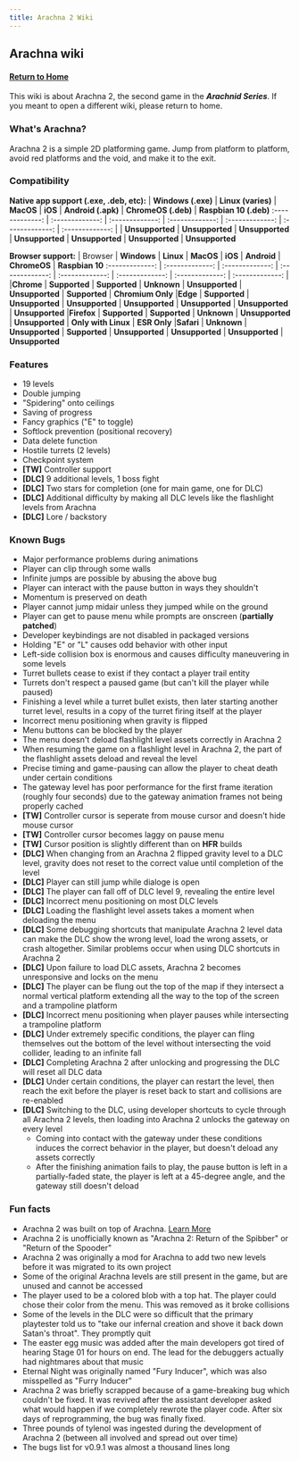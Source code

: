```yaml
---
title: Arachna 2 Wiki
---
```


## Arachna wiki

#### [Return to Home](https://psychon-dev-studios.github.io/software/)

This wiki is about Arachna 2, the second game in the ***Arachnid Series***. If you meant to open a different wiki, please return to home.

### What's Arachna?
Arachna 2 is a simple 2D platforming game. Jump from platform to platform, avoid red platforms and the void, and make it to the exit.

### Compatibility
**Native app support (.exe, .deb, etc):**
| **Windows (.exe)** | **Linux (varies)** | **MacOS** | **iOS** | **Android (.apk)** | **ChromeOS (.deb)** | **Raspbian 10 (.deb)**
:-------------: | :-------------: | :-------------: | :-------------: | :-------------: | :-------------: |  :-------------: | 
| **Unsupported** | **Unsupported** | **Unsupported** | **Unsupported** | **Unsupported**  | **Unsupported** | **Unsupported**

**Browser support:**
| Browser | **Windows** | **Linux** | **MacOS** | **iOS** | **Android** | **ChromeOS** | **Raspbian 10**
:-------------: | :-------------: | :-------------: | :-------------: | :-------------: | :-------------: | :-------------: |  :-------------: | 
|**Chrome** | **Supported** | **Supported** | **Unknown** | **Unsupported** | **Unsupported**  | **Supported** | **Chromium Only**
|**Edge** | **Supported** | **Unsupported** | **Unsupported** | **Unsupported** | **Unsupported**  | **Unsupported** | **Unsupported**
|**Firefox** | **Supported** | **Supported** | **Unknown** | **Unsupported** | **Unsupported**  | **Only with Linux** | **ESR Only**
|**Safari** | **Unknown** | **Unsupported** | **Supported** | **Unsupported** | **Unsupported**  | **Unsupported** | **Unsupported**

### Features
- 19 levels
- Double jumping
- "Spidering" onto ceilings
- Saving of progress
- Fancy graphics ("E" to toggle)
- Softlock prevention (positional recovery)
- Data delete function
- Hostile turrets (2 levels)
- Checkpoint system
- **[TW]** Controller support
- **[DLC]** 9 additional levels, 1 boss fight
- **[DLC]** Two stars for completion (one for main game, one for DLC)
- **[DLC]** Additional difficulty by making all DLC levels like the flashlight levels from Arachna
- **[DLC]** Lore / backstory


### Known Bugs

- Major performance problems during animations
- Player can clip through some walls
- Infinite jumps are possible by abusing the above bug
- Player can interact with the pause button in ways they shouldn't
- Momentum is preserved on death
- Player cannot jump midair unless they jumped while on the ground
- Player can get to pause menu while prompts are onscreen (**partially patched**)
- Developer keybindings are not disabled in packaged versions
- Holding "E" or "L" causes odd behavior with other input
- Left-side collision box is enormous and causes difficulty maneuvering in some levels
- Turret bullets cease to exist if they contact a player trail entity
- Turrets don't respect a paused game (but can't kill the player while paused)
- Finishing a level while a turret bullet exists, then later starting another turret level, results in a copy of the turret firing itself at the player
- Incorrect menu positioning when gravity is flipped
- Menu buttons can be blocked by the player
- The menu doesn't deload flashlight level assets correctly in Arachna 2
- When resuming the game on a flashlight level in Arachna 2, the part of the flashlight assets deload and reveal the level
- Precise timing and game-pausing can allow the player to cheat death under certain conditions
- The gateway level has poor performance for the first frame iteration (roughly four seconds) due to the gateway animation frames not being properly cached
- **[TW]** Controller cursor is seperate from mouse cursor and doesn't hide mouse cursor
- **[TW]** Controller cursor becomes laggy on pause menu
- **[TW]** Cursor position is slightly different than on **HFR** builds
- **[DLC]** When changing from an Arachna 2 flipped gravity level to a DLC level, gravity does not reset to the correct value until completion of the level
- **[DLC]** Player can still jump while dialoge is open
- **[DLC]** The player can fall off of DLC level 9, revealing the entire level
- **[DLC]** Incorrect menu positioning on most DLC levels
- **[DLC]** Loading the flashlight level assets takes a moment when deloading the menu
- **[DLC]** Some debugging shortcuts that manipulate Arachna 2 level data can make the DLC show the wrong level, load the wrong assets, or crash altogether. Similar problems occur when using DLC shortcuts in Arachna 2
- **[DLC]** Upon failure to load DLC assets, Arachna 2 becomes unresponsive and locks on the menu
- **[DLC]** The player can be flung out the top of the map if they intersect a normal vertical platform extending all the way to the top of the screen and a trampoline platform
- **[DLC]** Incorrect menu positioning when player pauses while intersecting a trampoline platform
- **[DLC]** Under extremely specific conditions, the player can fling themselves out the bottom of the level without intersecting the void collider, leading to an infinite fall
- **[DLC]** Completing Arachna 2 after unlocking and progressing the DLC will reset all DLC data
- **[DLC]** Under certain conditions, the player can restart the level, then reach the exit before the player is reset back to start and collisions are re-enabled
- **[DLC]** Switching to the DLC, using developer shortcuts to cycle through all Arachna 2 levels, then loading into Arachna 2 unlocks the gateway on every level
    - Coming into contact with the gateway under these conditions induces the correct behavior in the player, but doesn't deload any assets correctly
    - After the finishing animation fails to play, the pause button is left in a partially-faded state, the player is left at a 45-degree angle, and the gateway still doesn't deload


### Fun facts
- Arachna 2 was built on top of Arachna. [Learn More](https://psychon-dev-studios.github.io/software/blog/a2_on_arachna)
- Arachna 2 is unofficially known as "Arachna 2: Return of the Spibber" or "Return of the Spooder"
- Arachna 2 was originally a mod for Arachna to add two new levels before it was migrated to its own project
- Some of the original Arachna levels are still present in the game, but are unused and cannot be accessed
- The player used to be a colored blob with a top hat. The player could chose their color from the menu. This was removed as it broke collisions
- Some of the levels in the DLC were so difficult that the primary playtester told us to "take our infernal creation and shove it back down Satan's throat". They promptly quit
- The easter egg music was added after the main developers got tired of hearing Stage 01 for hours on end. The lead for the debuggers actually had nightmares about that music
- Eternal Night was originally named "Fury Inducer", which was also misspelled as "Furry Inducer"
- Arachna 2 was briefly scrapped because of a game-breaking bug which couldn't be fixed. It was revived after the assistant developer asked what would happen if we completely rewrote the player code. After six days of reprogramming, the bug was finally fixed.
- Three pounds of tylenol was ingested during the development of Arachna 2 (between all involved and spread out over time)
- The bugs list for v0.9.1 was almost a thousand lines long